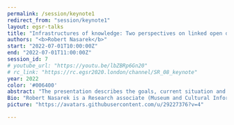 ```yaml
---
permalink: /session/keynote1
redirect_from: "session/keynote1"
layout: egsr-talks
title: "Infrastructures of knowledge: Two perspectives on linked open data in the field of Germany’s cultural heritage."
authors: "<b>Robert Nasarek</b>"
start: "2022-07-01T10:00:00Z"
end: "2022-07-01T11:00:00Z"
session_id: 7
# youtube_url: "https://youtu.be/lbZBRp6Gn20"
# rc_link: "https://rc.egsr2020.london/channel/SR_08_keynote"
year: 2022
color: '#006400'
abstract: "The presentation describes the goals, current situation and remaining challenges for producers and users of linked open data in the field of cultural heritage in Germany. Two perspectives will be taken, on the one hand the macroscopic view on the part of the consortium NFDI4Culture, an organizational unit within the German National Research Data Infrastructure founded in October 2020, and on the other hand the mesoscopic view out of the engine room of the Scientific Comunication Infrastructure Software WissKI. Theoretical, technical and governemental solutions and problems in the field of linked open data of cultural heritage are thus presented."
Bio: "Robert Nasarek is a Research associate (Museum and Cultural Informatics - Germanisches Nationalmuseum Nuremberg). He was an Information scientist (National Academy of Sciences Leopoldina) and is a PhD student at the Martin-Luther-University Halle-Saale."
picture: "https://avatars.githubusercontent.com/u/29227376?v=4"

---
```

